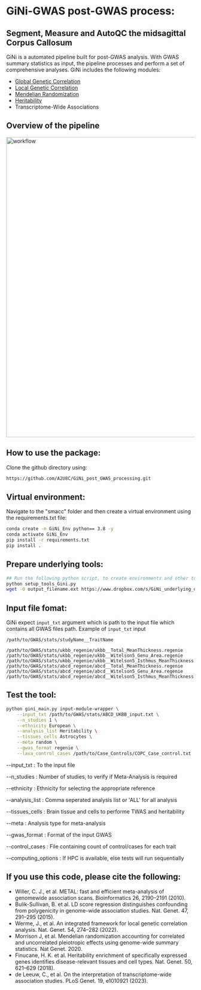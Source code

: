 # GiNi-GWAS post-GWAS process: 
## Segment, Measure and AutoQC the midsagittal Corpus Callosum

GiNi is a automated pipeline built for post-GWAS analysis. With GWAS summary statistics as input, the pipeline processes and perform a set of comprehensive analyses. GiNi includes the following modules:
* [Global Genetic Correlation](https://github.com/bulik/ldsc)
* [Local Genetic Correlation](https://github.com/josefin-werme/LAVA)
* [Mendelian Randomization](https://github.com/jean997/cause)
* [Heritability](https://github.com/bulik/ldsc)
* Transcriptome-Wide Associations



## Overview of the pipeline
<img width="800" alt="workflow" src="https://github.com/A2U8C/GiNi_post_GWAS_processing/assets/69053051/735647e4-02b6-44e6-ace3-e0e395de959a">
</p>

## How to use the package:
Clone the github directory using:
```bash
https://github.com/A2U8C/GiNi_post_GWAS_processing.git
```
 
## Virtual environment:
Navigate to the "smacc" folder and then create a virtual environment using the requirements.txt file:
```bash
conda create -n GiNi_Env python== 3.8 -y
conda activate GiNi_Env
pip install -r requirements.txt
pip install .
```

## Prepare underlying tools:
```bash
## Run the following python script, to create environments and other tools which will be required by GiNi
python setup_tools_Gini.py
wget -O output_filename.ext https://www.dropbox.com/s/GiNi_underlying_data?dl=1
```

## Input file fomat:
GiNi expect `input_txt` argument which is path to the input file which contains all GWAS files path. Example of `input_txt` input
```
/path/to/GWAS/stats/studyName__TraitName
```

```
/path/to/GWAS/stats/ukbb_regenie/ukbb__Total_MeanThickness.regenie
/path/to/GWAS/stats/ukbb_regenie/ukbb__Witelson5_Genu_Area.regenie
/path/to/GWAS/stats/ukbb_regenie/ukbb__Witelson5_Isthmus_MeanThickness.regenie
/path/to/GWAS/stats/abcd_regenie/abcd__Total_MeanThickness.regenie
/path/to/GWAS/stats/abcd_regenie/abcd__Witelson5_Genu_Area.regenie
/path/to/GWAS/stats/abcd_regenie/abcd__Witelson5_Isthmus_MeanThickness.regenie
```

## Test the tool:
```bash
python gini_main.py input-module-wrapper \
	--input_txt /path/to/GWAS/stats/ABCD_UKBB_input.txt \
	--n_studies 1 \
	--ethnicity European \
	--analysis_list Heritability \
	--tissues_cells Astrocytes \
	--meta random \
	--gwas_format regenie \
	--lava_control_cases /path/to/Case_Controls/COPC_Case_control.txt
```

--input_txt : To the input file

--n_studies : Number of studies, to verify if Meta-Analysis is required

--ethnicity : Ethnicity for selecting the appropriate reference 

--analysis_list : Comma seperated analysis list or 'ALL' for all analysis

--tissues_cells : Brain tissue and cells to performe TWAS and heritability

--meta : Analysis type for meta-analysis

--gwas_format : Format of the input GWAS

--control_cases : File containing count of control/cases for each trait

--computing_options : If HPC is available, else tests will run sequentially

## If you use this code, please cite the following:
* Willer, C. J., et al. METAL: fast and efficient meta-analysis of genomewide association scans. Bioinformatics 26, 2190–2191 (2010).
* Bulik-Sullivan, B. et al. LD score regression distinguishes confounding from polygenicity in genome-wide association studies. Nat. Genet. 47, 291–295 (2015).
* Werme, J., et al.  An integrated framework for local genetic correlation analysis. Nat. Genet. 54, 274–282 (2022).
* Morrison J, et al. Mendelian randomization accounting for correlated and uncorrelated pleiotropic effects using genome-wide summary statistics. Nat Genet. 2020.
* Finucane, H. K. et al. Heritability enrichment of specifically expressed genes identifies disease-relevant tissues and cell types. Nat. Genet. 50, 621–629 (2018).
* de Leeuw, C., et al. On the interpretation of transcriptome-wide association studies. PLoS Genet. 19, e1010921 (2023).


